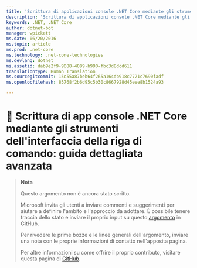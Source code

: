 ```yaml
---
title: 'Scrittura di applicazioni console .NET Core mediante gli strumenti dell''interfaccia della riga di comando: guida dettagliata avanzata'
description: 'Scrittura di applicazioni console .NET Core mediante gli strumenti dell''interfaccia della riga di comando: guida dettagliata avanzata'
keywords: .NET, .NET Core
author: dotnet-bot
manager: wpickett
ms.date: 06/20/2016
ms.topic: article
ms.prod: .net-core
ms.technology: .net-core-technologies
ms.devlang: dotnet
ms.assetid: dab9e2f9-9088-4089-b990-fbc3d8dcd611
translationtype: Human Translation
ms.sourcegitcommit: 15c55a87beb64f265a164db918c7721c7690fadf
ms.openlocfilehash: 85768f2b6d95c5b30c8667928d45eee8b1524a93

---
```


# <a name="-writing-net-core-console-apps-using-the-cli-tools-an-advanced-step-by-step-guide"></a>🔧 Scrittura di app console .NET Core mediante gli strumenti dell'interfaccia della riga di comando: guida dettagliata avanzata

> **Nota**
> 
> Questo argomento non è ancora stato scritto. 
>
> Microsoft invita gli utenti a inviare commenti e suggerimenti per aiutare a definire l'ambito e l'approccio da adottare. È possibile tenere traccia dello stato e inviare il proprio input su questo [argomento](https://github.com/dotnet/docs/issues/180) in GitHub.
> 
> Per rivedere le prime bozze e le linee generali dell'argomento, inviare una nota con le proprie informazioni di contatto nell'apposita pagina.
>
> Per altre informazioni su come offrire il proprio contributo, visitare questa pagina di [GitHub](https://github.com/dotnet/docs/blob/master/CONTRIBUTING.md).
>



<!--HONumber=Nov16_HO3-->



